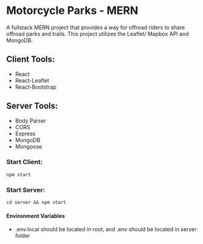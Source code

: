 # Motorcycle Parks - MERN

A fullstack MERN project that provides a way for offroad riders to share offroad parks and trails. This project utilizes the Leaflet/ Mapbox API and MongoDB.

## Client Tools:

- React
- React-Leaflet
- React-Bootstrap

## Server Tools:

- Body Parser
- CORS
- Express
- MongoDB
- Mongoose

### Start Client:

`npm start`

### Start Server:

`cd server && npm start`

#### Environment Variables

- .env.local should be located in root, and .env should be located in server folder
